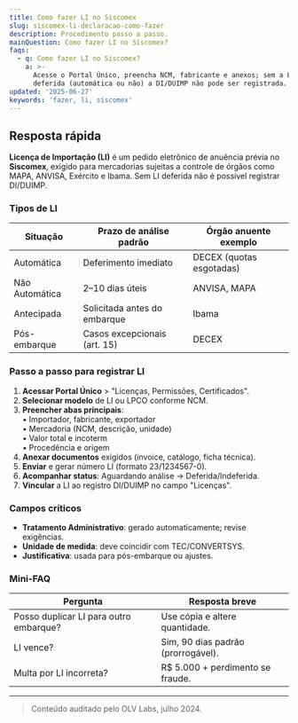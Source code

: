 ```yaml
---
title: Como fazer LI no Siscomex
slug: siscomex-li-declaracao-como-fazer
description: Procedimento passo a passo.
mainQuestion: Como fazer LI no Siscomex?
faqs:
  - q: Como fazer LI no Siscomex?
    a: >-
      Acesse o Portal Único, preencha NCM, fabricante e anexos; sem a LI
      deferida (automática ou não) a DI/DUIMP não pode ser registrada.
updated: '2025-06-27'
keywords: 'fazer, li, siscomex'
---
```


## Resposta rápida

**Licença de Importação (LI)** é um pedido eletrônico de anuência prévia no **Siscomex**, exigido para mercadorias sujeitas a controle de órgãos como MAPA, ANVISA, Exército e Ibama. Sem LI deferida não é possível registrar DI/DUIMP.

### Tipos de LI

| Situação | Prazo de análise padrão | Órgão anuente exemplo |
| --- | --- | --- |
| Automática | Deferimento imediato | DECEX (quotas esgotadas) |
| Não Automática | 2–10 dias úteis | ANVISA, MAPA |
| Antecipada | Solicitada antes do embarque | Ibama |
| Pós-embarque | Casos excepcionais (art. 15) | DECEX |

### Passo a passo para registrar LI

1. **Acessar Portal Único** > "Licenças, Permissões, Certificados".  
2. **Selecionar modelo** de LI ou LPCO conforme NCM.  
3. **Preencher abas principais**:  
   • Importador, fabricante, exportador  
   • Mercadoria (NCM, descrição, unidade)  
   • Valor total e incoterm  
   • Procedência e origem  
4. **Anexar documentos** exigidos (invoice, catálogo, ficha técnica).  
5. **Enviar** e gerar número LI (formato 23/1234567-0).  
6. **Acompanhar status**: Aguardando análise → Deferida/Indeferida.  
7. **Vincular** a LI ao registro DI/DUIMP no campo "Licenças".

### Campos críticos

- **Tratamento Administrativo**: gerado automaticamente; revise exigências.  
- **Unidade de medida**: deve coincidir com TEC/CONVERTSYS.  
- **Justificativa**: usada para pós-embarque ou ajustes.

### Mini-FAQ

| Pergunta | Resposta breve |
| --- | --- |
| Posso duplicar LI para outro embarque? | Use cópia e altere quantidade. |
| LI vence? | Sim, 90 dias padrão (prorrogável). |
| Multa por LI incorreta? | R$ 5.000 + perdimento se fraude. |

---

> Conteúdo auditado pelo OLV Labs, julho 2024.
